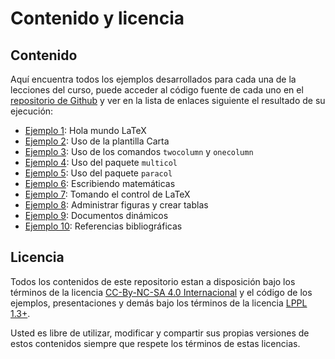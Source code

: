 # Contenido y licencia

## Contenido

Aquí encuentra todos los ejemplos desarrollados para cada una de la lecciones del curso, puede acceder al código fuente de cada uno en el [repositorio de Github][0] y ver en la lista de enlaces siguiente el resultado de su ejecución:

* [Ejemplo 1][1]: Hola mundo LaTeX
* [Ejemplo 2][2]: Uso de la plantilla Carta
* [Ejemplo 3][3]: Uso de los comandos `twocolumn` y `onecolumn`
* [Ejemplo 4][4]: Uso del paquete `multicol`
* [Ejemplo 5][5]: Uso del paquete `paracol`
* [Ejemplo 6][6]: Escribiendo matemáticas
* [Ejemplo 7][7]: Tomando el control de LaTeX
* [Ejemplo 8][8]: Administrar figuras y crear tablas
* [Ejemplo 9][9]: Documentos dinámicos
* [Ejemplo 10][12]: Referencias bibliográficas

## Licencia
Todos los contenidos de este repositorio estan a disposición bajo los términos de la licencia [CC-By-NC-SA 4.0 Internacional][10] y el código de los ejemplos, presentaciones y demás bajo los términos de la licencia [LPPL 1.3+][11].

Usted es libre de utilizar, modificar y compartir sus propias versiones de estos contenidos siempre que respete los términos de estas licencias.

[0]: https://github.com/piratax007/LaTeX_Course/tree/master/ejemplos
[1]: ./hola_mundo.pdf
[2]: ./carta_ejemplo.pdf
[3]: ./eg_columns.pdf
[4]: ./eg_multicol.pdf
[5]: ./eg_paracol.pdf
[6]: ./ejemplo_math.pdf
[7]: ./leccion_4/leccion_4.pdf
[8]: ./leccion_5/leccion_5.pdf
[9]: ./leccion_6/leccion_6.pdf
[10]: https://creativecommons.org/licenses/by-nc-sa/4.0/
[11]: https://www.latex-project.org/lppl/lppl-1-3c/
[12]: ./leccion_7/leccion_7.pdf